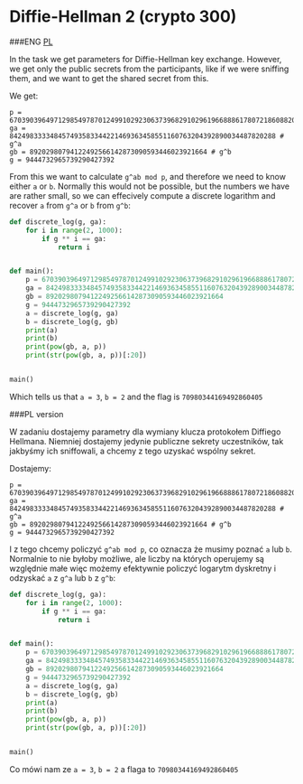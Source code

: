 # Diffie-Hellman 2 (crypto 300)

###ENG
[PL](#pl-version)

In the task we get parameters for Diffie-Hellman key exchange.
However, we get only the public secrets from the participants, like if we were sniffing them, and we want to get the shared secret from this.

We get:

```
p = 6703903964971298549787012499102923063739682910296196688861780721860882015036773488400937149083451713845015929093243025426876941405973284973216824503042047
ga = 842498333348457493583344221469363458551160763204392890034487820288 # g^a
gb = 89202980794122492566142873090593446023921664 # g^b
g = 9444732965739290427392
```

From this we want to calculate `g^ab mod p`, and therefore we need to know either `a` or `b`.
Normally this would not be possible, but the numbers we have are rather small, so we can effecively compute a discrete logarithm and recover `a` from `g^a` or `b` from `g^b`:

```python
def discrete_log(g, ga):
    for i in range(2, 1000):
        if g ** i == ga:
            return i


def main():
    p = 6703903964971298549787012499102923063739682910296196688861780721860882015036773488400937149083451713845015929093243025426876941405973284973216824503042047
    ga = 842498333348457493583344221469363458551160763204392890034487820288
    gb = 89202980794122492566142873090593446023921664
    g = 9444732965739290427392
    a = discrete_log(g, ga)
    b = discrete_log(g, gb)
    print(a)
    print(b)
    print(pow(gb, a, p))
    print(str(pow(gb, a, p))[:20])


main()

```

Which tells us that `a = 3`, `b = 2` and the flag is `70980344169492860405`

###PL version

W zadaniu dostajemy parametry dla wymiany klucza protokołem Diffiego Hellmana.
Niemniej dostajemy jedynie publiczne sekrety uczestników, tak jakbyśmy ich sniffowali, a chcemy z tego uzyskać wspólny sekret.
 
Dostajemy:

```
p = 6703903964971298549787012499102923063739682910296196688861780721860882015036773488400937149083451713845015929093243025426876941405973284973216824503042047
ga = 842498333348457493583344221469363458551160763204392890034487820288 # g^a
gb = 89202980794122492566142873090593446023921664 # g^b
g = 9444732965739290427392
```

I z tego chcemy policzyć `g^ab mod p`, co oznacza że musimy poznać `a` lub `b`.
Normalnie to nie byłoby możliwe, ale liczby na których operujemy są względnie małe więc możemy efektywnie policzyć logarytm dyskretny i odzyskać `a` z `g^a` lub `b` z `g^b`:

```python
def discrete_log(g, ga):
    for i in range(2, 1000):
        if g ** i == ga:
            return i


def main():
    p = 6703903964971298549787012499102923063739682910296196688861780721860882015036773488400937149083451713845015929093243025426876941405973284973216824503042047
    ga = 842498333348457493583344221469363458551160763204392890034487820288
    gb = 89202980794122492566142873090593446023921664
    g = 9444732965739290427392
    a = discrete_log(g, ga)
    b = discrete_log(g, gb)
    print(a)
    print(b)
    print(pow(gb, a, p))
    print(str(pow(gb, a, p))[:20])


main()

```

Co mówi nam ze `a = 3`, `b = 2` a flaga to `70980344169492860405`
